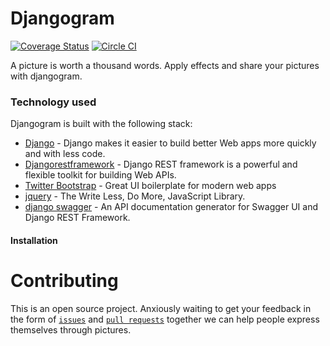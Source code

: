 # Djangogram
[![Coverage Status](https://coveralls.io/repos/andela-ijubril/django-photo-application/badge.svg?branch=feature-effects&service=github)](https://coveralls.io/github/andela-ijubril/django-photo-application?branch=feature-effects)
[![Circle CI](https://circleci.com/gh/andela-ijubril/django-photo-application/tree/master.svg?style=svg)](https://circleci.com/gh/andela-ijubril/django-photo-application/tree/master)

A picture is worth a thousand words. Apply effects and share your pictures with djangogram.

### Technology used
Djangogram is built with the following stack:

* [Django](https://www.djangoproject.com/) - Django makes it easier to build better Web apps more quickly and with less code.
* [Djangorestframework](http://www.django-rest-framework.org/) - Django REST framework is a powerful and flexible toolkit for building Web APIs.
* [Twitter Bootstrap](http://getbootstrap.com/) - Great UI boilerplate for modern web apps
* [jquery](https://jquery.com/) - The Write Less, Do More, JavaScript Library.
* [django swagger](http://django-rest-swagger.readthedocs.org/en/latest/) - An API documentation generator for Swagger UI and Django REST Framework.


#### Installation


Contributing
============

This is an open source project. Anxiously waiting to get your feedback in the form of
[`issues`](https://github.com/andela-ijubril/django-photo-application/issues) and [`pull requests`](https://github.com/andela-ijubril/django-photo-application/pul) together we can help people express themselves through pictures.